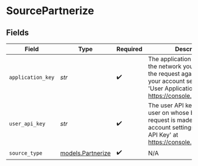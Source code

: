 # SourcePartnerize


## Fields

| Field                                                                                                                                                                           | Type                                                                                                                                                                            | Required                                                                                                                                                                        | Description                                                                                                                                                                     |
| ------------------------------------------------------------------------------------------------------------------------------------------------------------------------------- | ------------------------------------------------------------------------------------------------------------------------------------------------------------------------------- | ------------------------------------------------------------------------------------------------------------------------------------------------------------------------------- | ------------------------------------------------------------------------------------------------------------------------------------------------------------------------------- |
| `application_key`                                                                                                                                                               | *str*                                                                                                                                                                           | :heavy_check_mark:                                                                                                                                                              | The application key identifies the network you are making the request against. Find it in your account settings under 'User Application Key' at https://console.partnerize.com. |
| `user_api_key`                                                                                                                                                                  | *str*                                                                                                                                                                           | :heavy_check_mark:                                                                                                                                                              | The user API key identifies the user on whose behalf the request is made. Find it in your account settings under 'User API Key' at https://console.partnerize.com.              |
| `source_type`                                                                                                                                                                   | [models.Partnerize](../models/partnerize.md)                                                                                                                                    | :heavy_check_mark:                                                                                                                                                              | N/A                                                                                                                                                                             |